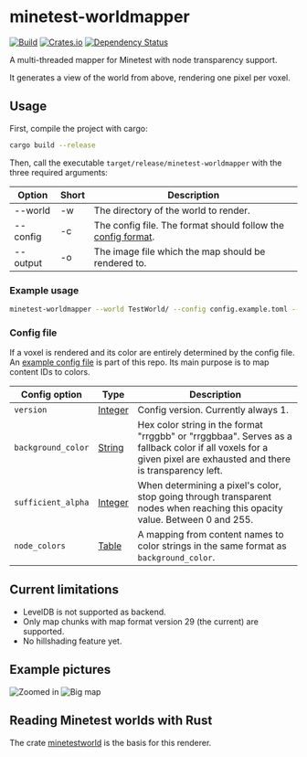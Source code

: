 # minetest-worldmapper

[![Build](https://github.com/UgnilJoZ/minetest-worldmapper/actions/workflows/rust.yaml/badge.svg)](https://github.com/UgnilJoZ/minetest-worldmapper/actions/workflows/rust.yaml)
[![Crates.io](https://img.shields.io/crates/v/minetest-worldmapper.svg)](https://crates.io/crates/minetest-worldmapper)
[![Dependency Status](https://deps.rs/crate/minetest-worldmapper/0.2.4/status.svg)](https://deps.rs/crate/minetest-worldmapper/0.2.4)

A multi-threaded mapper for Minetest with node transparency support.

It generates a view of the world from above, rendering one pixel per voxel.

## Usage
First, compile the project with cargo:

```bash
cargo build --release
```

Then, call the executable `target/release/minetest-worldmapper` with the three required arguments:

|  Option  | Short | Description                               |
| -------- | ----- | ----------------------------------------- |
| --world  | -w    | The directory of the world to render.     |
| --config | -c    | The config file. The format should follow the [config format][1]. |
| --output | -o    | The image file which the map should be rendered to. |

### Example usage
```bash
minetest-worldmapper --world TestWorld/ --config config.example.toml --output map.png
```

### Config file
If a voxel is rendered and its color are entirely determined by the config file. An [example config file][2] is part of this repo. Its main purpose is to map content IDs to colors.

| Config option      | Type         | Description                         |
| ------------------ | ------------ | ----------------------------------- |
| `version`          | [Integer][3] | Config version. Currently always 1. |
| `background_color` | [String][4]  | Hex color string in the format "rrggbb" or "rrggbbaa". Serves as a fallback color if all voxels for a given pixel are exhausted and there is transparency left. |
| `sufficient_alpha` | [Integer][3] | When determining a pixel's color, stop going through transparent nodes when reaching this opacity value. Between 0 and 255. |
| `node_colors`      | [Table][5]  | A mapping from content names to color strings in the same format as `background_color`. |

## Current limitations
* LevelDB is not supported as backend.
* Only map chunks with map format version 29 (the current) are supported.
* No hillshading feature yet.

## Example pictures
![Zoomed in](https://user-images.githubusercontent.com/7910828/154993848-744bd8f6-782e-4048-8f8d-3871e53cdc0a.png)
![Big map](https://user-images.githubusercontent.com/7910828/154993962-51475253-4eed-4d5a-8427-694949423a9d.png)

## Reading Minetest worlds with Rust
The crate [minetestworld](https://github.com/UgnilJoZ/rust-minetestworld/) is the basis for this renderer.

[1]: #config-file
[2]: https://github.com/UgnilJoZ/minetest-worldmapper/blob/main/config.example.toml
[3]: https://toml.io/en/v1.0.0#integer
[4]: https://toml.io/en/v1.0.0#string
[5]: https://toml.io/en/v1.0.0#table
